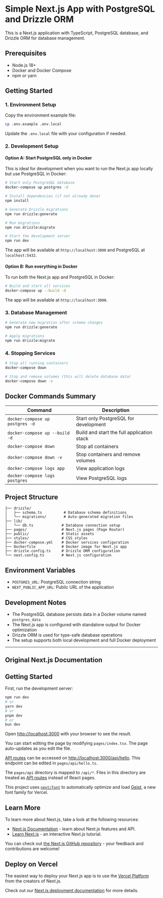 # Simple Next.js App with PostgreSQL and Drizzle ORM

This is a Next.js application with TypeScript, PostgreSQL database, and Drizzle ORM for database management.

## Prerequisites

- Node.js 18+ 
- Docker and Docker Compose
- npm or yarn

## Getting Started

### 1. Environment Setup

Copy the environment example file:

```bash
cp .env.example .env.local
```

Update the `.env.local` file with your configuration if needed.

### 2. Development Setup

#### Option A: Start PostgreSQL only in Docker

This is ideal for development when you want to run the Next.js app locally but use PostgreSQL in Docker:

```bash
# Start only PostgreSQL database
docker-compose up postgres -d

# Install dependencies (if not already done)
npm install

# Generate Drizzle migrations
npm run drizzle:generate

# Run migrations
npm run drizzle:migrate

# Start the development server
npm run dev
```

The app will be available at `http://localhost:3000` and PostgreSQL at `localhost:5432`.

#### Option B: Run everything in Docker

To run both the Next.js app and PostgreSQL in Docker:

```bash
# Build and start all services
docker-compose up --build -d
```

The app will be available at `http://localhost:3000`.

### 3. Database Management

```bash
# Generate new migration after schema changes
npm run drizzle:generate

# Apply migrations
npm run drizzle:migrate
```

### 4. Stopping Services

```bash
# Stop all running containers
docker-compose down

# Stop and remove volumes (this will delete database data)
docker-compose down -v
```

## Docker Commands Summary

| Command | Description |
|---------|-------------|
| `docker-compose up postgres -d` | Start only PostgreSQL for development |
| `docker-compose up --build -d` | Build and start the full application stack |
| `docker-compose down` | Stop all containers |
| `docker-compose down -v` | Stop containers and remove volumes |
| `docker-compose logs app` | View application logs |
| `docker-compose logs postgres` | View PostgreSQL logs |

## Project Structure

```
├── drizzle/
│   ├── schema.ts          # Database schema definitions
│   └── migrations/        # Auto-generated migration files
├── lib/
│   └── db.ts             # Database connection setup
├── pages/                # Next.js pages (Page Router)
├── public/               # Static assets
├── styles/               # CSS styles
├── docker-compose.yml    # Docker services configuration
├── Dockerfile            # Docker image for Next.js app
├── drizzle.config.ts     # Drizzle ORM configuration
└── next.config.ts        # Next.js configuration
```

## Environment Variables

- `POSTGRES_URL`: PostgreSQL connection string
- `NEXT_PUBLIC_APP_URL`: Public URL of the application

## Development Notes

- The PostgreSQL database persists data in a Docker volume named `postgres_data`
- The Next.js app is configured with standalone output for Docker optimization
- Drizzle ORM is used for type-safe database operations
- The setup supports both local development and full Docker deployment

---

## Original Next.js Documentation

## Getting Started

First, run the development server:

```bash
npm run dev
# or
yarn dev
# or
pnpm dev
# or
bun dev
```

Open [http://localhost:3000](http://localhost:3000) with your browser to see the result.

You can start editing the page by modifying `pages/index.tsx`. The page auto-updates as you edit the file.

[API routes](https://nextjs.org/docs/pages/building-your-application/routing/api-routes) can be accessed on [http://localhost:3000/api/hello](http://localhost:3000/api/hello). This endpoint can be edited in `pages/api/hello.ts`.

The `pages/api` directory is mapped to `/api/*`. Files in this directory are treated as [API routes](https://nextjs.org/docs/pages/building-your-application/routing/api-routes) instead of React pages.

This project uses [`next/font`](https://nextjs.org/docs/pages/building-your-application/optimizing/fonts) to automatically optimize and load [Geist](https://vercel.com/font), a new font family for Vercel.

## Learn More

To learn more about Next.js, take a look at the following resources:

- [Next.js Documentation](https://nextjs.org/docs) - learn about Next.js features and API.
- [Learn Next.js](https://nextjs.org/learn-pages-router) - an interactive Next.js tutorial.

You can check out [the Next.js GitHub repository](https://github.com/vercel/next.js) - your feedback and contributions are welcome!

## Deploy on Vercel

The easiest way to deploy your Next.js app is to use the [Vercel Platform](https://vercel.com/new?utm_medium=default-template&filter=next.js&utm_source=create-next-app&utm_campaign=create-next-app-readme) from the creators of Next.js.

Check out our [Next.js deployment documentation](https://nextjs.org/docs/pages/building-your-application/deploying) for more details.
